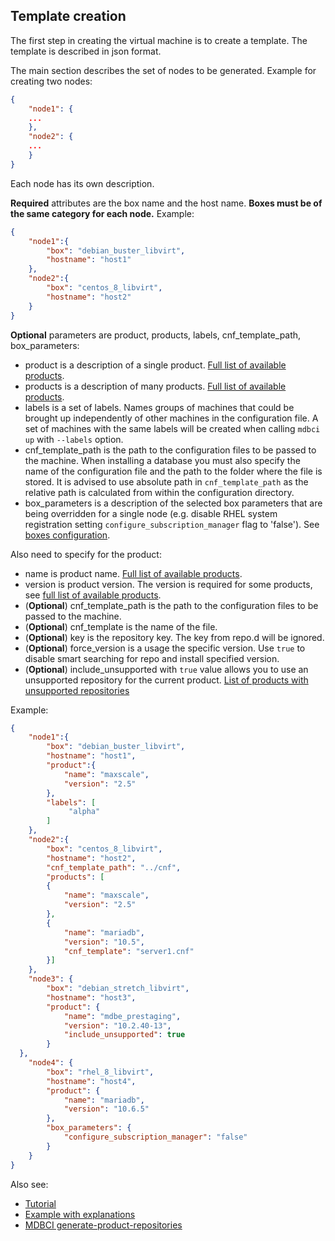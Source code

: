 ## Template creation

The first step in creating the virtual machine is to create a template.
The template is described in json format.

The main section describes the set of nodes to be generated.
Example for creating two nodes:
```json
{
    "node1": {
    ...
    },
    "node2": {
    ...
    }
}
```

Each node has its own description.

__Required__ attributes are the box name and the host name. __Boxes must be of the same category for each node.__
Example:
```json
{
    "node1":{
        "box": "debian_buster_libvirt",
        "hostname": "host1"
    },
    "node2":{
        "box": "centos_8_libvirt",
        "hostname": "host2"
    }
}
```
__Optional__ parameters are product, products, labels, cnf_template_path, box_parameters:
* product is a description of a single product. [Full list of available products](../all_products.md).
* products is a description of many products. [Full list of available products](../all_products.md).
* labels is a set of labels. Names groups of machines that could be brought up independently of other machines in the configuration file. A set of machines with the same labels will be created when calling `mdbci up` with `--labels` option.
* cnf_template_path is the path to the configuration files to be passed to the machine. When installing a database you must also specify the name of the configuration file and the path to the folder where the file is stored. It is advised to use absolute path in `cnf_template_path` as the relative path is calculated from within the configuration directory.
* box_parameters is a description of the selected box parameters that are being overridden for a single node (e.g. disable RHEL system registration setting `configure_subscription_manager` flag to 'false'). See [boxes configuration](../configuration_files.md#boxes).

Also need to specify for the product:
* name is product name. [Full list of available products](../all_products.md).
* version is product version. The version is required for some products, see [full list of available products](../all_products.md).
* (__Optional__) cnf_template_path is the path to the configuration files to be passed to the machine.
* (__Optional__) cnf_template is the name of the file.
* (__Optional__) key is the repository key. The key from repo.d will be ignored.
* (__Optional__) force_version is a usage the specific version. Use `true` to disable smart searching for repo and install specified version.
* (__Optional__) include_unsupported with `true` value allows you to use an unsupported repository for the current product. [List of products with unsupported repositories](../all_products.md)

Example:
```json
{
    "node1":{
        "box": "debian_buster_libvirt",
        "hostname": "host1",
        "product":{
            "name": "maxscale",
            "version": "2.5"
        },
        "labels": [
             "alpha"
        ]
    },
    "node2":{
        "box": "centos_8_libvirt",
        "hostname": "host2",
        "cnf_template_path": "../cnf",
        "products": [
        {
            "name": "maxscale",
            "version": "2.5"
        },
        {
            "name": "mariadb",
            "version": "10.5",
            "cnf_template": "server1.cnf"
        }]
    },
    "node3": {
        "box": "debian_stretch_libvirt",
        "hostname": "host3",
        "product": {
            "name": "mdbe_prestaging",
            "version": "10.2.40-13",
            "include_unsupported": true
        }
  },
    "node4": {
        "box": "rhel_8_libvirt",
        "hostname": "host4",
        "product": {
            "name": "mariadb",
            "version": "10.6.5"
        },
        "box_parameters": {
            "configure_subscription_manager": "false"
        }
    }
}
```

Also see:
* [Tutorial](../tutorial.md)
* [Example with explanations](../example_with_explanations.md)
* [MDBCI generate-product-repositories](../commands/generate-product-repositories.md)
